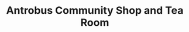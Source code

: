 ---
title: "Antrobus Community Shop and Tea Room"
url: /antrobus/antrobus-community-shop-and-tea-room/
shop: Lebensmittel
---